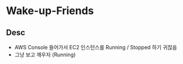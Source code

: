 # Wake-up-Friends

## Desc
- AWS Console 들어가서 EC2 인스턴스를 Running / Stopped 하기 귀찮음
- 그냥 보고 깨우자 (Running)
